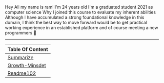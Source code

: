 Hey All my name is rami I'm 24 years old 
I'm a graduated student 2021 as computer science 
Why  I joined this course to evaluate my inherent abilities
Although I have accumulated a strong foundational knowledge in this domain, 
I think the best way to move forward would be to get practical working experience in an established platform and of course meeting a new programmers :pray:

----

| Table Of Content  |
| ------------- | 
| [Summarize](https://mastermind6666.github.io/reading-notes/Summarize.md)  | 
| [Growth-Minsdet](https://mastermind6666.github.io/reading-notes/Growth-Minsdet.md) | 
| [Readme102](https://mastermind6666.github.io/reading-notes/Readme102.md) | 


